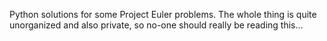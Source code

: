 Python solutions for some Project Euler problems. The whole thing is quite unorganized and also private, so no-one should really be reading this...